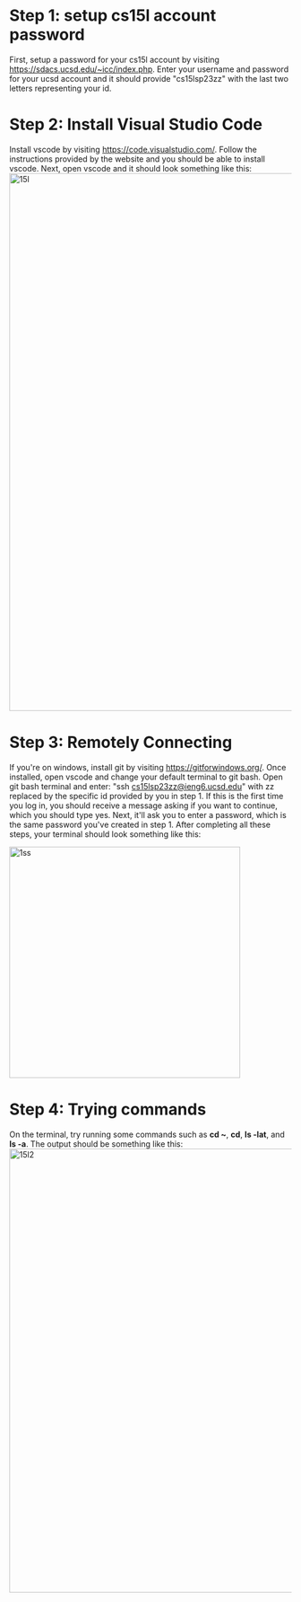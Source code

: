 # Step 1: setup cs15l account password
First, setup a password for your cs15l account by visiting https://sdacs.ucsd.edu/~icc/index.php. Enter your username and password for 
your ucsd account and it should provide "cs15lsp23zz" with the last two letters representing your id.

# Step 2: Install Visual Studio Code
Install vscode by visiting https://code.visualstudio.com/. Follow the instructions provided by the website and you should be able to install
vscode. Next, open vscode and it should look something like this:
<img width="958" alt="15l" src="https://user-images.githubusercontent.com/130108693/230804576-2b22cee6-cfe9-47b5-a1f8-e1e9214d07e1.png">

# Step 3: Remotely Connecting 
If you're on windows, install git by visiting https://gitforwindows.org/. Once installed, open vscode and change your default terminal to 
git bash. Open git bash terminal and enter: "ssh cs15lsp23zz@ieng6.ucsd.edu" with zz replaced by the specific id provided by you in step 1. 
If this is the first time you log in, you should receive a message asking if you want to continue, which you should type yes. Next, it'll ask 
you to enter a password, which is the same password you've created in step 1. After completing all these steps, your terminal should look something
like this:

<img width="412" alt="1ss" src="https://user-images.githubusercontent.com/130108693/230805442-bdd7d929-9ea7-4325-8bb2-9056437210e4.png">

# Step 4: Trying commands
On the terminal, try running some commands such as **cd ~**, **cd**, **ls -lat**, and **ls -a**. The output should be something like this:
<img width="791" alt="15l2" src="https://user-images.githubusercontent.com/130108693/230817734-b51d988e-b22d-4b27-af7e-fc2e35cca988.png">


